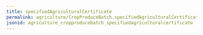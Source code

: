 ```yaml
---
title: specifiedAgriculturalCertificate
permalink: agriculture/CropProduceBatch.specifiedAgriculturalCertificate.html
jsonid: agriculture_cropproducebatch_specifiedagriculturalcertificate
---
```

